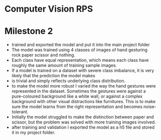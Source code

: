 # Computer Vision RPS
# Milestone 2 
- trained and exported the model and put it into the main project folder 
- The model was trained using 4 classes of images of hand gesturing rock paper scissor and nothing. 
- Each class have equal representation, which means each class have roughly the same amount of training sample images. 
- If a model is trained on a dataset with severe class imbalance, it is very likely that the prediction the model makes 
- is trivial and simply reflects underlying class distribution.
- to make the model more robust I varied the way the hand gestures were represented in the dataset. Sometimes the gestures were against a pure-coloured background like a white wall, or against a complex background with other visual distractions like furnitures. This is to make sure the model learns from the right representation and becomes noise-tolerant. 
- Initially the model struggled to make the distinction between paper and scissor, but the problem was solved with more training images involved. 
- after training and validation I exported the model as a h5 file and stored it in my project folder.
